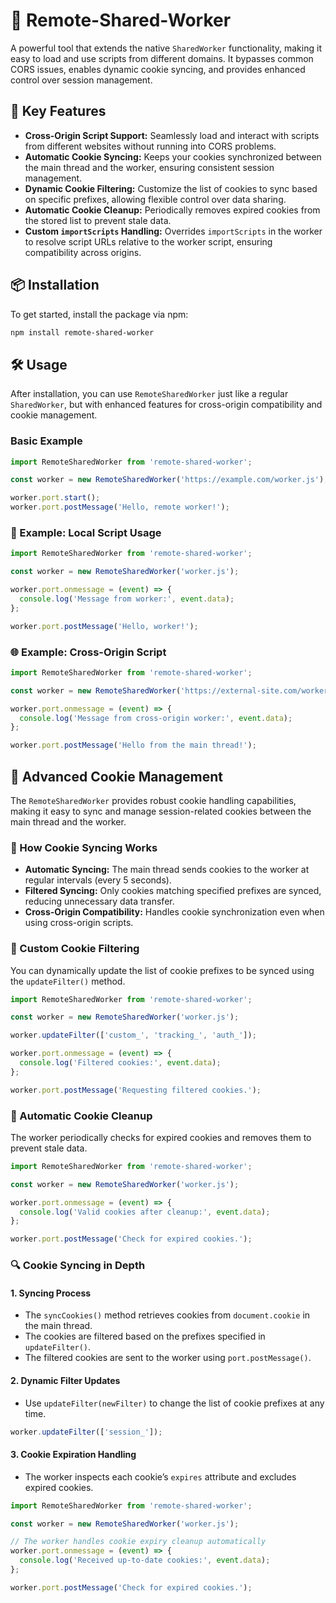 
# 🚀 Remote-Shared-Worker

A powerful tool that extends the native `SharedWorker` functionality, making it easy to load and use scripts from different domains. It bypasses common CORS issues, enables dynamic cookie syncing, and provides enhanced control over session management.

## 🌟 Key Features
- **Cross-Origin Script Support:** Seamlessly load and interact with scripts from different websites without running into CORS problems.
- **Automatic Cookie Syncing:** Keeps your cookies synchronized between the main thread and the worker, ensuring consistent session management.
- **Dynamic Cookie Filtering:** Customize the list of cookies to sync based on specific prefixes, allowing flexible control over data sharing.
- **Automatic Cookie Cleanup:** Periodically removes expired cookies from the stored list to prevent stale data.
- **Custom `importScripts` Handling:** Overrides `importScripts` in the worker to resolve script URLs relative to the worker script, ensuring compatibility across origins.

## 📦 Installation

To get started, install the package via npm:

```bash
npm install remote-shared-worker
```

## 🛠️ Usage

After installation, you can use `RemoteSharedWorker` just like a regular `SharedWorker`, but with enhanced features for cross-origin compatibility and cookie management.

### Basic Example

```javascript
import RemoteSharedWorker from 'remote-shared-worker';

const worker = new RemoteSharedWorker('https://example.com/worker.js');

worker.port.start();
worker.port.postMessage('Hello, remote worker!');
```

### 📌 Example: Local Script Usage

```javascript
import RemoteSharedWorker from 'remote-shared-worker';

const worker = new RemoteSharedWorker('worker.js');

worker.port.onmessage = (event) => {
  console.log('Message from worker:', event.data);
};

worker.port.postMessage('Hello, worker!');
```

### 🌐 Example: Cross-Origin Script

```javascript
import RemoteSharedWorker from 'remote-shared-worker';

const worker = new RemoteSharedWorker('https://external-site.com/worker.js');

worker.port.onmessage = (event) => {
  console.log('Message from cross-origin worker:', event.data);
};

worker.port.postMessage('Hello from the main thread!');
```

## 🍪 Advanced Cookie Management

The `RemoteSharedWorker` provides robust cookie handling capabilities, making it easy to sync and manage session-related cookies between the main thread and the worker.

### 🔄 How Cookie Syncing Works
- **Automatic Syncing:** The main thread sends cookies to the worker at regular intervals (every 5 seconds).
- **Filtered Syncing:** Only cookies matching specified prefixes are synced, reducing unnecessary data transfer.
- **Cross-Origin Compatibility:** Handles cookie synchronization even when using cross-origin scripts.

### 🎯 Custom Cookie Filtering

You can dynamically update the list of cookie prefixes to be synced using the `updateFilter()` method.

```javascript
import RemoteSharedWorker from 'remote-shared-worker';

const worker = new RemoteSharedWorker('worker.js');

worker.updateFilter(['custom_', 'tracking_', 'auth_']);

worker.port.onmessage = (event) => {
  console.log('Filtered cookies:', event.data);
};

worker.port.postMessage('Requesting filtered cookies.');
```

### 🧹 Automatic Cookie Cleanup

The worker periodically checks for expired cookies and removes them to prevent stale data.

```javascript
import RemoteSharedWorker from 'remote-shared-worker';

const worker = new RemoteSharedWorker('worker.js');

worker.port.onmessage = (event) => {
  console.log('Valid cookies after cleanup:', event.data);
};

worker.port.postMessage('Check for expired cookies.');
```

### 🔍 Cookie Syncing in Depth

#### 1. **Syncing Process**
- The `syncCookies()` method retrieves cookies from `document.cookie` in the main thread.
- The cookies are filtered based on the prefixes specified in `updateFilter()`.
- The filtered cookies are sent to the worker using `port.postMessage()`.

#### 2. **Dynamic Filter Updates**
- Use `updateFilter(newFilter)` to change the list of cookie prefixes at any time.

```javascript
worker.updateFilter(['session_']);
```

#### 3. **Cookie Expiration Handling**
- The worker inspects each cookie’s `expires` attribute and excludes expired cookies.
```javascript
import RemoteSharedWorker from 'remote-shared-worker';

const worker = new RemoteSharedWorker('worker.js');

// The worker handles cookie expiry cleanup automatically
worker.port.onmessage = (event) => {
  console.log('Received up-to-date cookies:', event.data);
};

worker.port.postMessage('Check for expired cookies.');

```

